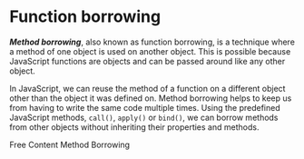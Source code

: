 # Function borrowing

**_Method borrowing_**, also known as function borrowing, is a technique where a method of one object is used on another object. This is possible because JavaScript functions are objects and can be passed around like any other object.

In JavaScript, we can reuse the method of a function on a different object other than the object it was defined on. Method borrowing helps to keep us from having to write the same code multiple times. Using the predefined JavaScript methods, `call()`, `apply()` or `bind()`, we can borrow methods from other objects without inheriting their properties and methods.

<ResourceGroupTitle>Free Content</ResourceGroupTitle>
<BadgeLink colorScheme='yellow' badgeText='Read' href='https://www.educative.io/answers/what-is-method-borrowing'>Method Borrowing</BadgeLink>